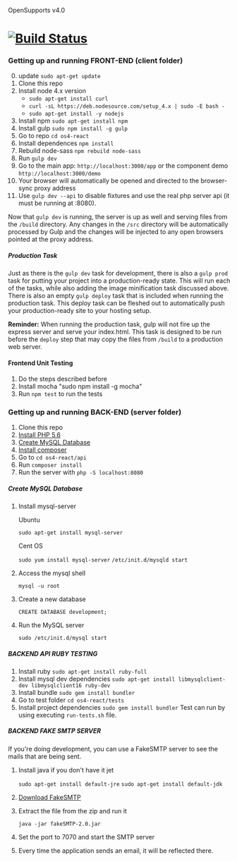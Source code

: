OpenSupports v4.0

[![Build Status](https://codeship.com/projects/3faec3f0-908d-0133-1dce-661fcf0def08/status?branch=master)](https://codeship.com/projects/124436/)
============

### Getting up and running FRONT-END (client folder)
0. update `sudo apt-get update`
1. Clone this repo
2. Install node 4.x version
    - `sudo apt-get install curl`
    - `curl -sL https://deb.nodesource.com/setup_4.x | sudo -E bash -`
    - `sudo apt-get install -y nodejs`
3. Install npm `sudo apt-get install npm`
4. Install gulp `sudo npm install -g gulp`
5. Go to repo `cd os4-react`
6. Install dependences `npm install`
7. Rebuild node-sass `npm rebuild node-sass`
8. Run `gulp dev`
9. Go to the main app: `http://localhost:3000/app` or the component demo `http://localhost:3000/demo`
10. Your browser will automatically be opened and directed to the browser-sync proxy address
12. Use `gulp dev --api` to disable fixtures and use the real php server api (it must be running at :8080).

Now that `gulp dev` is running, the server is up as well and serving files from the `/build` directory. Any changes in the `/src` directory will be automatically processed by Gulp and the changes will be injected to any open browsers pointed at the proxy address.


##### Production Task

Just as there is the `gulp dev` task for development, there is also a `gulp prod` task for putting your project into a production-ready state. This will run each of the tasks, while also adding the image minification task discussed above. There is also an empty `gulp deploy` task that is included when running the production task. This deploy task can be fleshed out to automatically push your production-ready site to your hosting setup.

**Reminder:** When running the production task, gulp will not fire up the express server and serve your index.html. This task is designed to be run before the `deploy` step that may copy the files from `/build` to a production web server.


#### Frontend Unit Testing
1. Do the steps described before
2. Install mocha "sudo npm install -g mocha"
3. Run `npm test` to run the tests

### Getting up and running BACK-END (server folder)

1. Clone this repo
2. [Install PHP 5.6](https://www.dev-metal.com/install-setup-php-5-6-ubuntu-14-04-lts/)
3. [Create MySQL Database](#markdown-header-create-mysql-database)
4. [Install composer](https://www.digitalocean.com/community/tutorials/how-to-install-and-use-composer-on-ubuntu-14-04)
5. Go to `cd os4-react/api`
6. Run `composer install`
7. Run the server with `php -S localhost:8080`

##### Create MySQL Database

1. Install mysql-server

    Ubuntu

     `sudo apt-get install mysql-server`

    Cent OS

    `sudo yum install mysql-server`
    `/etc/init.d/mysqld start`

2. Access the mysql shell

     `mysql -u root`

3. Create a new database

    `CREATE DATABASE development;`

4. Run the MySQL server

    `sudo /etc/init.d/mysql start`
    
##### BACKEND API RUBY TESTING

1. Install ruby `sudo apt-get install ruby-full`
2. Install mysql dev dependencies `sudo apt-get install libmysqlclient-dev libmysqlclient16 ruby-dev`
3. Install bundle `sudo gem install bundler`
4. Go to test folder `cd os4-react/tests`
5. Install project dependencies `sudo gem install bundler`
Test can run by using executing `run-tests.sh` file.

##### BACKEND FAKE SMTP SERVER
If you're doing development, you can use a FakeSMTP server to see the mails that are being sent.

1. Install java if you don't have it jet

     `sudo apt-get install default-jre`
     `sudo apt-get install default-jdk`

2. [Download FakeSMTP](https://nilhcem.github.io/FakeSMTP/download.html)

3. Extract the file from the zip and run it

    `java -jar fakeSMTP-2.0.jar`

4. Set the port to 7070 and start the SMTP server

5. Every time the application sends an email, it will be reflected there.